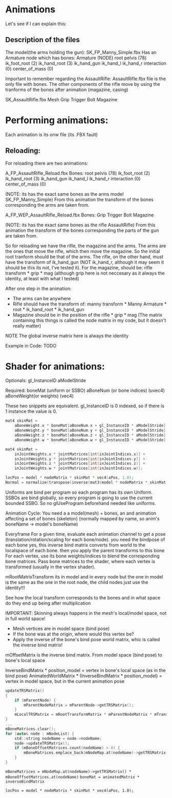 # Animations
Let's see if I can explain this:

## Description of the files
The model(the arms holding the gun): SK_FP_Manny_Simple.fbx
Has an Armature node which has bones:
Armature (NODE)
    root
        pelvis              (78)
        ik_foot_root        (2)
        ik_hand_root        (3)
            ik_hand_gun
                ik_hand_l
                ik_hand_r
        interaction         (0)
        center_of_mass      (0)

Important to remember regarding the AssaultRifle: AssaultRifle.fbx file is the only file with bones. The other components of the rifle move by using the tranforms of the bones after animation (magazine, casing)

SK_AssaultRifle.fbx
Mesh
Grip
    Trigger
    Bolt
    Magazine


# Performing animations:
Each animation is its onw file (its .FBX fault)
## Reloading:
For reloading there are two animations:

A_FP_AssaultRifle_Reload.fbx
Bones:
    root
        pelvis              (78)
        ik_foot_root        (2)
        ik_hand_root        (3)
            ik_hand_gun
                ik_hand_l
                ik_hand_r
        interaction         (0)
        center_of_mass      (0)

(NOTE: its has the exact same bones as the arms model SK_FP_Manny_Simple)
From this animation the transform of the bones corresponding the arms are taken from.


A_FP_WEP_AssaultRifle_Reload.fbx
Bones:
    Grip
        Trigger
        Bolt
        Magazine

(NOTE: its has the exact same bones as the rifle AssaultRifle)
From this animation the transform of the bones corresponding the parts of the gun are taken from.


So for reloading we have the rifle, the magazine and the arms.
The arms are the ones that move the rifle, which then move the magazine. So the initial root tranform should be that of the arms.
The rifle, on the other hand, must have the transform of ik_hand_gun (NOT ik_hand_r, although it may seem it should be this its not, I've tested it). 
For the magazine, should be: rifle transform * grip * mag (although grip here is not neccesary as it always the identity, at least with what I tested)

After one step in the animation:
- The arms can be anywhere
- Rifle should have the transform of: manny transform * Manny Armature * root * ik_hand_root * ik_hand_gun 
- Magazine should be in the position of the rifle * grip * mag
(The matrix containing this things is called the node matrix in my code, but it doesn't really matter)

NOTE The global inverse matrix here is always the identity

Example in Code:
TODO


# Shader for animations:

Optionals:
gl_InstanceID
aModelStride

Required:
boneMat (uniform or SSBO)
aBoneNum (or bone indices) (uvec4)
aBoneWeight(or weights) (vec4)


These two snippets are equivalent. gl_InstanceID is 0 indexed, so if there is 1 instance the value is 0.
```C
mat4 skinMat =
    aBoneWeight.x * boneMat[aBoneNum.x + gl_InstanceID * aModelStride] +  
    aBoneWeight.y * boneMat[aBoneNum.y + gl_InstanceID * aModelStride] +  
    aBoneWeight.z * boneMat[aBoneNum.z + gl_InstanceID * aModelStride] +  
    aBoneWeight.w * boneMat[aBoneNum.w + gl_InstanceID * aModelStride];   
```
```C
mat4 skinMat = 
    inJointWeights.x * jointMatrices[int(inJointIndices.x)] +
    inJointWeights.y * jointMatrices[int(inJointIndices.y)] +
    inJointWeights.z * jointMatrices[int(inJointIndices.z)] +
    inJointWeights.w * jointMatrices[int(inJointIndices.w)];

locPos = model * nodeMatrix * skinMat * vec4(aPos, 1.0);
Normal = normalize(transpose(inverse(mat3(model * nodeMatrix * skinMat))) * aNormal);
```



Uniforms are bind per program so each program has its own Uniform.
SSBOs are bind globally, so every program is going to use the current bounded SSBO. So no glUseProgram beforehand needed like uniforms.



Animation Cycle:
You need a a model(mesh) + bones, an and animation affecting a set of bones (skeleton) (normally mapped by name, so anim's boneName -> model's boneName)

Everyframe
For a given time, evaluate each animation channel to get a pose (translation/rotation/scaling for each bone/node).
you need the bindpose of each bone yes, this inverse bind matrix converts from world to the localspace of each bone.
then you apply the parent transforms to this bone
For each vertex, use its bone weights/indices to blend the corresponding bone matrices.
Pass bone matrices to the shader, where each vertex is transformed (usually in the vertex shader).


mRootMatrixTransform its in model and in every node but the one in model is the same as the one in the root node, the child nodes just use the identity!!!

See how the local transform corresponds to the bones and in what space do they end up being after multiplication

IMPORTANT: Skinning always happens in the mesh's local/model space, not in full world space!
- Mesh vertices are in model space (bind pose)
- If the bone was at the origin, where would this vertex be?
- Apply the inverse of the bone's bind pose world matrix, whic is called the inverse bind matrix!


mOffsetMatrix is the inverse bind matrix. From model space (bind pose) to bone's local space

InverseBindMatrix * position_model = vertex in bone's local space (as in the bind pose)
AnimatedWorldMatrix * (InverseBindMatrix * position_model) = vertex in model space, but in the current animation pose


```C
updateTRSMatrix()
{
    if (mParentNode) {
        mParentNodeMatrix = mParentNode->getTRSMatrix();
    }
    mLocalTRSMatrix = mRootTransformMatrix * mParentNodeMatrix * mTranslationMatrix * mRotationMatrix * mScalingMatrix;
}
...
mBoneMatrices.clear();
for (auto& node : mNodeList) {
    std::string nodeName = node->nodeName;
    node->updateTRSMatrix();
    if (mBoneOffsetMatrices.count(nodeName) > 0) {
        mBoneMatrices.emplace_back(mNodeMap.at(nodeName)->getTRSMatrix() * mBoneOffsetMatrices.at(nodeName));
    }
}
```
`mBoneMatrices = mNodeMap.at(nodeName)->getTRSMatrix() * mBoneOffsetMatrices.at(nodeName)`
`boneMat = animatedMatrix * inverseBindMatrix`


`locPos = model * nodeMatrix * skinMat * vec4(aPos, 1.0);`